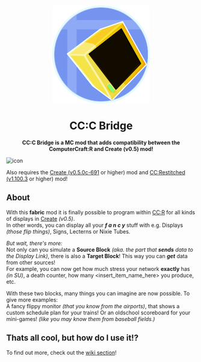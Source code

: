 <p align="center">
  <img width="260px" alt="icon" src="./docs/icon.png">
</p>

<h1 align="center">CC:C Bridge</h1>
<b><p align="center">CC:C Bridge is a MC mod that adds compatibility between the ComputerCraft:R and Create (v0.5) mod!</p></b>
  
<img width="128px" alt="icon" src="https://i.imgur.com/Ol1Tcf8.png">  
  
Also requires the [Create (v0.5.0c-691](https://github.com/Fabricators-of-Create/Create) or higher) mod and [CC:Restitched (v1.100.3](https://github.com/cc-tweaked/cc-restitched) or higher) mod!  
  
About
-----
With this **fabric** mod it is finally possible to program within [CC:R](https://github.com/cc-tweaked/cc-restitched) for all kinds of displays in [Create](https://github.com/Fabricators-of-Create/Create) *(v0.5)*.  
In other words, you can display all your ***f a n c y*** stuff with e.g. Displays *(those flip things)*, Signs, Lecterns or Nixie Tubes.
  
*But wait, there's more:*  
Not only can you simulate a **Source Block** *(aka. the part that **sends** data to the Display Link)*, there is also a **Target Block**! This way you can ***get*** data from other sources!  
For example, you can now get how much stress your network **exactly** has *(in SU)*, a death counter, how many <insert_item_name_here> you produce, etc.
  
With these two blocks, many things you can imagine are now possible. To give more examples:  
A fancy flippy monitor *(that you know from the airports)*, that shows a custom schedule plan for your trains! Or an oldschool scoreboard for your mini-games! *(like you may know them from baseball fields.)*

Thats all cool, but how do I use it!?
---------------------
To find out more, check out the [wiki section](https://github.com/tweaked-programs/cccbridge/wiki)!
